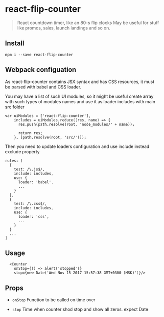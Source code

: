 # react-flip-counter

> React countdown timer,  like an 80-s flip clocks
May be useful for stuff like promos, sales, launch landings and so on.

## Install
```
npm i --save react-flip-counter
```

## Webpack configuation

As react-flip-counter contains JSX syntax and has CSS resources,
it must be parsed with babel and CSS loader.

You may have a list of such UI modules, so it might be useful
create array with such types of modules names and use it as
loader includes with main src folder

```
var uiModules = ['react-flip-counter'],
    includes = uiModules.reduce((res, name) => {
      res.push(path.resolve(root, 'node_modules/' + name));

      return res;
    }, [path.resolve(root, 'src/')]);
```

Then you need to update loaders configuration
and use include instead exclude property

```
rules: [
  {
    test: /\.js$/,
    include: includes,
    use: {
      loader: 'babel',
      ...
    }
  },
  {
    test: /\.css$/,
    include: includes,
    use: {
      loader: 'css',
      ...
    }
  }
  ...
]
```

## Usage
```
  <Counter
    onStop={() => alert('stopped')}
    stop={new Date('Wed Nov 15 2017 15:57:38 GMT+0300 (MSK)')}/>
```    

## Props
* `onStop`
Function to be called on time over

* `stop`
Time when counter shod stop and show all zeros. expect Date
